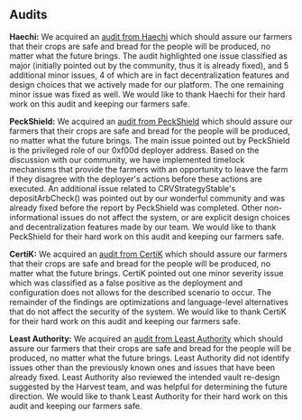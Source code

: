 ## Audits

**Haechi:** We acquired an [audit from Haechi](https://github.com/harvestfi/audits/blob/main/Haechi-Harvest.pdf) which should assure our farmers that their crops are safe and bread for the people will be produced, no matter what the future brings. The audit highlighted one issue classified as major (initially pointed out by the community, thus it is already fixed), and 5 additional minor issues, 4 of which are in fact decentralization features and design choices that we actively made for our platform. The one remaining minor issue was fixed as well. We would like to thank Haechi for their hard work on this audit and keeping our farmers safe.

**PeckShield:** We acquired an [audit from PeckShield](https://github.com/harvestfi/audits/blob/main/PeckShield-Harvest.pdf) which should assure our farmers that their crops are safe and bread for the people will be produced, no matter what the future brings. The main issue pointed out by PeckShield is the privileged role of our 0xf00d deployer address. Based on the discussion with our community, we have implemented timelock mechanisms that provide the farmers with an opportunity to leave the farm if they disagree with the deployer's actions before these actions are executed. An additional issue related to CRVStrategyStable's depositArbCheck() was pointed out by our wonderful community and was already fixed before the report by PeckShield was completed. Other non-informational issues do not affect the system, or are explicit design choices and decentralization features made by our team. We would like to thank PeckShield for their hard work on this audit and keeping our farmers safe.

**CertiK:** We acquired an [audit from CertiK](https://github.com/harvestfi/audits/blob/main/CertiK-Harvest.pdf) which should assure our farmers that their crops are safe and bread for the people will be produced, no matter what the future brings. CertiK pointed out one minor severity issue which was classified as a false positive as the deployment and configuration does not allows for the described scenario to occur. The remainder of the findings are optimizations and language-level alternatives that do not affect the security of the system. We would like to thank CertiK for their hard work on this audit and keeping our farmers safe.

**Least Authority:** We acquired an [audit from Least Authority](https://github.com/harvestfi/audits/blob/main/LeastAuthority-Harvest.pdf) which should assure our farmers that their crops are safe and bread for the people will be produced, no matter what the future brings. Least Authority did not identify issues other than the previously known ones and issues that have been already fixed. Least Authority also reviewed the intended vault re-design suggested by the Harvest team, and was helpful for determining the future direction. We would like to thank Least Authority for their hard work on this audit and keeping our farmers safe.
